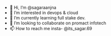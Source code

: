 - 👋 Hi, I’m @sagaraanjna
- 👀 I’m interested in devops & cloud
- 🌱 I’m currently learning full stake dev.
- 💞️ I’m looking to collaborate on promact infotech
- 📫 How to reach me insta- @its_sagar.69

<!---
sagaraanjna/sagaraanjna is a ✨ special ✨ repository because its `README.md` (this file) appears on your GitHub profile.
You can click the Preview link to take a look at your changes.
--->
